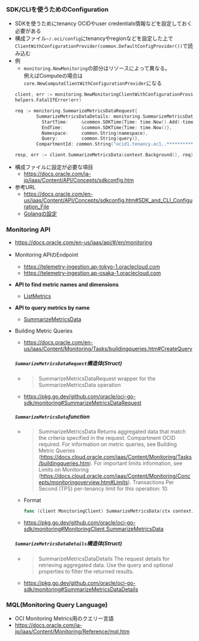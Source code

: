 ### SDK/CLIを使うためのConfiguration
- SDKを使うためにtenancy OCIDやuser credentials情報などを設定しておく必要がある
- 構成ファイル`~/.oci/config`にtenancyやregionなどを設定した上で`ClientWithConfigurationProvider(common.DefaultConfigProvider())`で読み込む
- 例  
  - `monitoring.NewMonitoring`の部分はリソースによって異なる。  
    例えばComputeの場合は`core.NewComputeClientWithConfigurationProvider`になる
  ~~~go
  client, err := monitoring.NewMonitoringClientWithConfigurationProvider(common.DefaultConfigProvider())
  helpers.FatalIfError(err)

  req := monitoring.SummarizeMetricsDataRequest{
		  SummarizeMetricsDataDetails: monitoring.SummarizeMetricsDataDetails{
		    StartTime:     &common.SDKTime{Time: time.Now().Add(-time.Minute * 2)},
		    EndTime:       &common.SDKTime{Time: time.Now()},
		    Namespace:     common.String(namespace),
		    Query:         common.String(query)},
		  CompartmentId: common.String("ocid1.tenancy.oc1..**********")}

  resp, err := client.SummarizeMetricsData(context.Background(), req)
  ~~~
- 構成ファイルに設定が必要な項目
  - https://docs.oracle.com/ja-jp/iaas/Content/API/Concepts/sdkconfig.htm
- 参考URL
  - https://docs.oracle.com/en-us/iaas/Content/API/Concepts/sdkconfig.htm#SDK_and_CLI_Configuration_File
  - [Golangの設定](https://github.com/oracle/oci-go-sdk/blob/master/README.md#configuring)

### Monitoring API
- https://docs.oracle.com/en-us/iaas/api/#/en/monitoring
- Monitoring APIのEndpoint
  - https://telemetry-ingestion.ap-tokyo-1.oraclecloud.com
  - https://telemetry-ingestion.ap-osaka-1.oraclecloud.com
- __API to find metric names and dimensions__
  - [ListMetrics](https://docs.oracle.com/en-us/iaas/api/#/en/monitoring/20180401/Metric/ListMetrics)
- __API to query metrics by name__
  - [SummarizeMetricsData](https://docs.oracle.com/en-us/iaas/api/#/en/monitoring/20180401/MetricData/SummarizeMetricsData)

- Building Metric Queries
  - https://docs.oracle.com/en-us/iaas/Content/Monitoring/Tasks/buildingqueries.htm#CreateQuery

  ##### **`SummarizeMetricsDataRequest`構造体(Struct)**
    - > SummarizeMetricsDataRequest wrapper for the SummarizeMetricsData operation
    - https://pkg.go.dev/github.com/oracle/oci-go-sdk/monitoring#SummarizeMetricsDataRequest

  ##### **`SummarizeMetricsData`function**
    - > SummarizeMetricsData Returns aggregated data that match the criteria specified in the request. Compartment OCID required. For information on metric queries, see Building Metric Queries (https://docs.cloud.oracle.com/iaas/Content/Monitoring/Tasks/buildingqueries.htm). For important limits information, see Limits on Monitoring (https://docs.cloud.oracle.com/iaas/Content/Monitoring/Concepts/monitoringoverview.htm#Limits). Transactions Per Second (TPS) per-tenancy limit for this operation: 10.
    - Format
      ~~~go
      func (client MonitoringClient) SummarizeMetricsData(ctx context.Context, request SummarizeMetricsDataRequest) (response SummarizeMetricsDataResponse, err error)
      ~~~
    - https://pkg.go.dev/github.com/oracle/oci-go-sdk/monitoring#MonitoringClient.SummarizeMetricsData

  ##### **`SummarizeMetricsDataDetails`構造体(Struct)**
    - > SummarizeMetricsDataDetails The request details for retrieving aggregated data. Use the query and optional properties to filter the returned results.
    - https://pkg.go.dev/github.com/oracle/oci-go-sdk/monitoring#SummarizeMetricsDataDetails

### __MQL(Monitoring Query Language)__
  - OCI Monitoring Metrics用のクエリー言語
  - https://docs.oracle.com/ja-jp/iaas/Content/Monitoring/Reference/mql.htm
